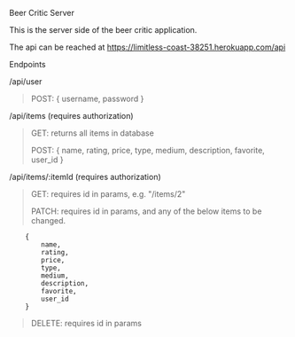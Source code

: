 Beer Critic Server

This is the server side of the beer critic application.

The api can be reached at https://limitless-coast-38251.herokuapp.com/api

Endpoints

/api/user
>    POST:  { username, password }

/api/items (requires authorization)
>    GET:   returns all items in database
>
>    POST:   {
            name,
            rating,
            price,
            type,
            medium,
            description,
            favorite,
            user_id
        }

/api/items/:itemId (requires authorization)
>    GET: requires id in params, e.g. "/items/2"
>
>    PATCH: requires id in params, and any of the below items to be changed.

        {
            name,
            rating,
            price,
            type,
            medium,
            description,
            favorite,
            user_id
        }
>
>    DELETE: requires id in params